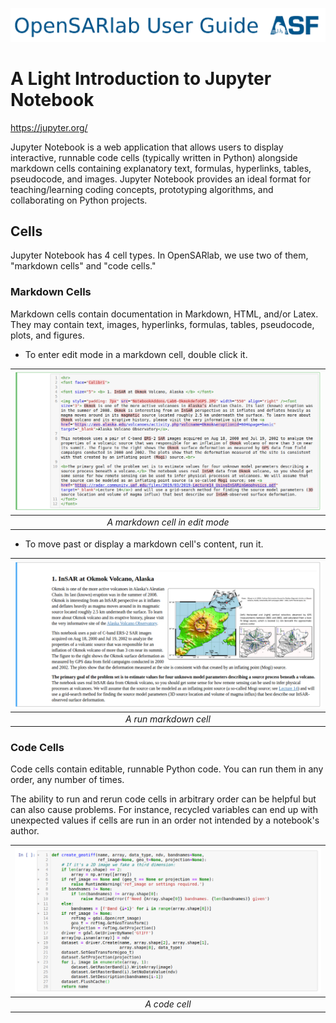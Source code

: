 [![OpenSARlab Header](assets/OSL_user_guide_header.png)](OpenSARlab_user_guide.md)

# A Light Introduction to Jupyter Notebook
https://jupyter.org/

Jupyter Notebook is a web application that allows users to display interactive, runnable code cells (typically written in Python) alongside markdown cells containing explanatory text, formulas, hyperlinks, tables, pseudocode, and images. Jupyter Notebook provides an ideal format for teaching/learning coding concepts, prototyping algorithms, and collaborating on Python projects. 

## Cells
Jupyter Notebook has 4 cell types. In OpenSARlab, we use two of them, "markdown cells" and "code cells."
 
### Markdown Cells
Markdown cells contain documentation in Markdown, HTML, and/or Latex. They may contain text, images, hyperlinks, formulas, tables, pseudocode, plots, and figures. 

-  To enter edit mode in a markdown cell, double click it.

| ![An un-run markdown cell.](assets/markdown_cell_edit_mode.png) | 
|:-------------:|
| *A markdown cell in edit mode* |
 
- To move past or display a markdown cell's content, run it. 
 
| ![A run markdown cell.](assets/markdown_run.png) | 
|:-------------:|
| *A run markdown cell* |
 
 ### Code Cells
 Code cells contain editable, runnable Python code. You  can run them in any order, any number of times.
 
 The ability to run and rerun code cells in arbitrary order can be helpful but can also cause  problems. For instance, recycled variables can end up with unexpected values if cells are
 run in an order not intended by a notebook's author.
 
| ![A code cell.](assets/code_cell.png) | 
|:-------------:|
| *A code cell* |
